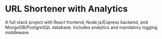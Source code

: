 # URL Shortener with Analytics

A full stack project with React frontend, Node.js/Express backend, and MongoDB/PostgreSQL database. Includes analytics and mandatory logging middleware.
